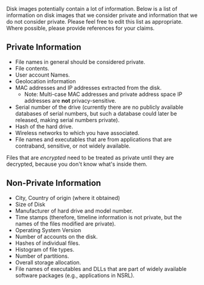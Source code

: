 Disk images potentially contain a lot of information. Below is a list of
information on disk images that we consider private and information that
we do not consider private. Please feel free to edit this list as
appropriate. Where possible, please provide references for your claims.

## Private Information

- File names in general should be considered private.
- File contents.
- User account Names.
- Geolocation information
- MAC addresses and IP addresses extracted from the disk.
  - Note: Multi-case MAC addresses and private address space IP
    addresses are **not** privacy-sensitive.
- Serial number of the drive (currently there are no publicly available
  databases of serial numbers, but such a database could later be
  released, making serial numbers private).
- Hash of the hard drive.
- Wireless networks to which you have associated.
- File names and executables that are from applications that are
  contraband, sensitive, or not widely available.

Files that are *encrypted* need to be treated as private until they are
decrypted, because you don't know what's inside them.

## Non-Private Information

- City, Country of origin (where it obtained)
- Size of Disk
- Manufacturer of hard drive and model number.
- Time stamps (therefore, timeline information is not private, but the
  names of the files modified are private).
- Operating System Version
- Number of accounts on the disk.
- Hashes of individual files.
- Histogram of file types.
- Number of partitions.
- Overall storage allocation.
- File names of executables and DLLs that are part of widely available
  software packages (e.g., applications in NSRL).